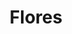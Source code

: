 ---
title: Flores
date: 
draft: false

# descripcion
description : Aro de plata pasante

materials: Plata 925

color: Plateado

dimensions: 1,5cm x 1,5cm

code: 01-20-0439

type: "Aros"

categories: []

# Images
# first image will be shown in the product page
images:
  # - image: "images/path_to_image"
  # La ubicacion de las imagenes es imagenes/Aros/Aros.Solo Plata/01-20-0439-flores
  - image: "./images/aros/solo_plata/01-20-0439-flores_a.JPG"
  - image: "./images/aros/solo_plata/01-20-0439-flores_b.JPG"
---